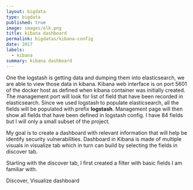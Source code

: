 ```yaml
---
layout: bigdata
type: bigdata
published: true
image: images/elk.png
title: kibana dashboard
permalink: bigdatas/kibana-config
date: 2017
labels:
  - kibana
summary: kibana dashboard
---
```


One the logstash is getting data and dumping them into elasticsearch, we are able to view those data in kibana. Kibana web interface is on port 5601 of the docker host as defined when kibana container was initially created. The management port will look for list of field that have been recorded in elasticsearch. Since we used logstash to populate elasticsearch, all the fields will be populated with prefix **logstash**. Management page will then show all fields that have been defined in logstash config. I have 84 fields but I will only a small subset of the project.

My goal is to create a dashboard with relevant information that will help be identify security vulnerabilities. Dashboard in Kibana is made of multiple visuals in visualize tab  which in turn can build by selecting the fields in discover tab.

Starting with the discover tab, I first created a filter with basic fields I am familiar with. 

Discover, 
Visualize
dashboard



